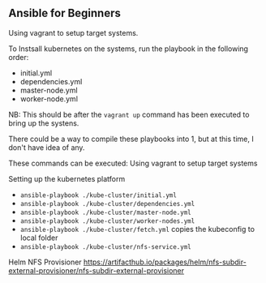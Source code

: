 ## Ansible for Beginners


Using vagrant to setup target systems.

To Instsall kubernetes on the systems, run the playbook in the following order:
* initial.yml
* dependencies.yml
* master-node.yml
* worker-node.yml

NB: This should be after the `vagrant up` command has been executed to bring up the systens.

There could be a way to compile these playbooks into 1, but at this time, I don't have idea of any. <br />

These commands can be executed:
Using vagrant to setup target systems

Setting up the kubernetes platform

* `ansible-playbook ./kube-cluster/initial.yml`
* `ansible-playbook ./kube-cluster/dependencies.yml`
* `ansible-playbook ./kube-cluster/master-node.yml`
* `ansible-playbook ./kube-cluster/worker-nodes.yml`
* `ansible-playbook ./kube-cluster/fetch.yml` copies the kubeconfig to local folder
* `ansible-playbook ./kube-cluster/nfs-service.yml`


Helm NFS Provisioner
https://artifacthub.io/packages/helm/nfs-subdir-external-provisioner/nfs-subdir-external-provisioner